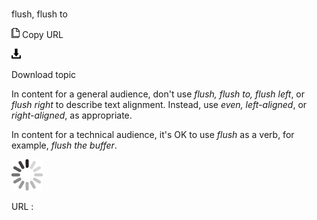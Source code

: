 # 

flush, flush to

![Copy URL](media/flush-flush-to/Copy.png)
Copy URL

![Download](media/flush-flush-to/Download.png)

Download topic

In content for a general audience, don't use *flush, flush to, flush left*, or *flush right* to describe text alignment. Instead, use *even, left-aligned*, or *right-aligned*, as appropriate.

In content for a technical audience, it's OK to use *flush* as a verb, for example, *flush the buffer*.

![In progress](media/flush-flush-to/activity-large.gif)

URL :
